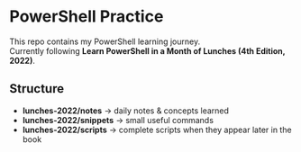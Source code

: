 # PowerShell Practice

This repo contains my PowerShell learning journey.  
Currently following **Learn PowerShell in a Month of Lunches (4th Edition, 2022)**.  

## Structure
- **lunches-2022/notes** → daily notes & concepts learned  
- **lunches-2022/snippets** → small useful commands  
- **lunches-2022/scripts** → complete scripts when they appear later in the book  

